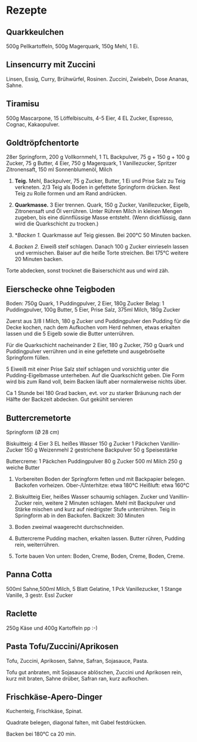 Rezepte
=======

Quarkkeulchen
-------------
500g Pellkartoffeln, 500g Magerquark, 150g Mehl, 1 Ei.

Linsencurry mit Zuccini
-----------------------
Linsen, Essig, Curry, Brühwürfel, Rosinen. Zuccini, Zwiebeln, Dose Ananas, Sahne.

Tiramisu
--------

500g Mascarpone, 15 Löffelbiscuits, 4-5 Eier, 4 EL Zucker, Espresso, Cognac, Kakaopulver.

Goldtröpfchentorte
------------------
28er Springform, 200 g Vollkornmehl, 1 TL Backpulver, 75 g + 150 g + 100 g Zucker, 75 g Butter, 4 Eier, 750 g Magerquark, 1 Vanillezucker, Spritzer Zitronensaft, 150 ml Sonnenblumenöl, Milch

1. **Teig.** Mehl, Backpulver, 75 g Zucker, Butter, 1 Ei und Prise Salz zu Teig verkneten. 2/3 Teig als Boden in gefettete Springform drücken. Rest Teig zu Rolle formen und am Rand andrücken.

2. **Quarkmasse.** 3 Eier trennen. Quark, 150 g Zucker, Vanillezucker, Eigelb, Zitronensaft und Öl verrühren. Unter Rühren Milch in kleinen Mengen zugeben, bis eine dünnflüssige Masse entsteht. (Wenn dickflüssig, dann wird die Quarkschicht zu trocken.)

3. **Backen 1.* Quarkmasse auf Teig giessen. Bei 200°C 50 Minuten backen.

4. *Backen 2.* Eiweiß steif schlagen. Danach 100 g Zucker einrieseln lassen und vermischen. Baiser auf die heiße Torte streichen. Bei 175°C weitere 20 Minuten backen. 

Torte abdecken, sonst trocknet die Baiserschicht aus und wird zäh.

Eierschecke ohne Teigboden
---------------------------
Boden: 
750g Quark, 1 Puddingpulver, 2 Eier, 180g Zucker
Belag: 
1 Puddingpulver, 100g Butter, 5 Eier, Prise Salz, 375ml Milch, 180g Zucker

Zuerst aus 3/8 l Milch, 180 g Zucker und Puddingpulver den Pudding für die Decke kochen, nach dem Aufkochen vom Herd nehmen, etwas erkalten lassen und die 5 Eigelb sowie die Butter unterrühren. 

Für die Quarkschicht nacheinander 2 Eier, 180 g Zucker, 750 g Quark und Puddingpulver verrühren und in eine gefettete und ausgebröselte Springform füllen.

5 Eiweiß mit einer Prise Salz steif schlagen und vorsichtig unter die Pudding-Eigelbmasse unterheben. Auf die Quarkschicht geben. Die Form wird bis zum Rand voll, beim Backen läuft aber normalerweise nichts über.

Ca 1 Stunde bei 180 Grad backen, evt. vor zu starker Bräunung nach der Hälfte der Backzeit abdecken.
Gut gekühlt servieren
      
Buttercremetorte
-----------------

Springform (Ø 28 cm)

Biskuitteig:
4 Eier
3 EL heißes Wasser
150 g Zucker
1 Päckchen Vanillin-Zucker
150 g Weizenmehl
2 gestrichene Backpulver
50 g Speisestärke

Buttercreme:
1 Päckchen Puddingpulver
80 g Zucker
500 ml Milch
250 g weiche Butter




1. Vorbereiten
Boden der Springform fetten und mit Backpapier belegen. Backofen vorheizen.
Ober-/Unterhitze: etwa 180°C
Heißluft: etwa 160°C


2. Biskuitteig
Eier, heißes Wasser schaumig schlagen.
Zucker und Vanillin-Zucker rein, weitere 2 Minuten schlagen.
Mehl mit Backpulver und Stärke mischen und kurz auf niedrigster Stufe unterrühren.
Teig in Springform ab in den Backofen.
Backzeit: 30 Minuten

3. Boden zweimal waagerecht durchschneiden.

4. Buttercreme
Pudding machen, erkalten lassen.
Butter rühren, Pudding rein, weiterrühren.

5. Torte bauen
Von unten: Boden, Creme, Boden, Creme, Boden, Creme.

Panna Cotta
-----------

500ml Sahne,500ml Milch, 5 Blatt Gelatine, 1 Pck Vanillezucker, 1 Stange Vanille, 3 gestr. Essl Zucker

Raclette
---------

250g Käse und 400g Kartoffeln pp :-)


Pasta Tofu/Zuccini/Aprikosen
---------------------------------------

Tofu, Zuccini, Aprikosen, Sahne, Safran, Sojasauce, Pasta.

Tofu gut anbraten, mit Sojasauce ablöschen, Zuccini und Aprikosen rein, kurz mit braten, Sahne drüber, Safran ran, kurz aufkochen. 


Frischkäse-Apero-Dinger
----------------------------------

Kuchenteig, Frischkäse, Spinat.

Quadrate belegen, diagonal falten, mit Gabel festdrücken.

Backen bei 180°C ca 20 min.




